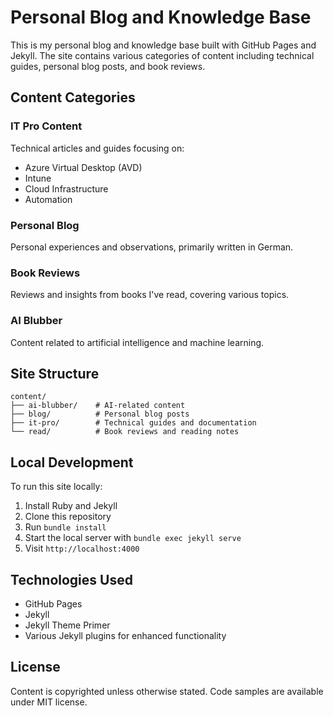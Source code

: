 # Personal Blog and Knowledge Base

This is my personal blog and knowledge base built with GitHub Pages and Jekyll. The site contains various categories of content including technical guides, personal blog posts, and book reviews.

## Content Categories

### IT Pro Content
Technical articles and guides focusing on:
- Azure Virtual Desktop (AVD)
- Intune
- Cloud Infrastructure
- Automation

### Personal Blog
Personal experiences and observations, primarily written in German.

### Book Reviews
Reviews and insights from books I've read, covering various topics.

### AI Blubber
Content related to artificial intelligence and machine learning.

## Site Structure

```
content/
├── ai-blubber/    # AI-related content
├── blog/          # Personal blog posts
├── it-pro/        # Technical guides and documentation
└── read/          # Book reviews and reading notes
```

## Local Development

To run this site locally:

1. Install Ruby and Jekyll
2. Clone this repository
3. Run `bundle install`
4. Start the local server with `bundle exec jekyll serve`
5. Visit `http://localhost:4000`

## Technologies Used

- GitHub Pages
- Jekyll
- Jekyll Theme Primer
- Various Jekyll plugins for enhanced functionality

## License

Content is copyrighted unless otherwise stated. Code samples are available under MIT license.
